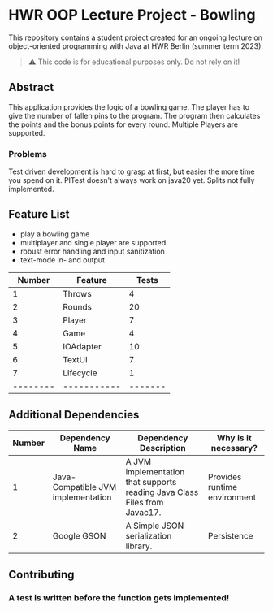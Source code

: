 # HWR OOP Lecture Project - Bowling

This repository contains a student project created for an ongoing lecture on object-oriented programming with Java at 
HWR Berlin (summer term 2023).

> :warning: This code is for educational purposes only. Do not rely on it!

## Abstract

This application provides the logic of a bowling game. 
The player has to give the number of fallen pins to the program. 
The program then calculates the points and the bonus points for every round.
Multiple Players are supported.

### Problems
Test driven development is hard to grasp at first, but easier the more time you spend on it.
PITest doesn't always work on java20 yet.
Splits not fully implemented.

## Feature List
- play a bowling game
- multiplayer and single player are supported
- robust error handling and input sanitization
- text-mode in- and output

[TODO]: <> (Add a new row to the table for every completed feature.)

| Number | Feature   | Tests |
|--------|-----------|-------|
| 1      | Throws    | 4     |
| 2      | Rounds    | 20    |
| 3      | Player    | 7     |
| 4      | Game      | 4     |
| 5      | IOAdapter | 10    |
| 6      | TextUI    | 7     |
| 7      | Lifecycle | 1     |
|--------|-----------|-------|



## Additional Dependencies

[TODO]: <> (Add a new row to the table for every required dependency.)

| Number | Dependency Name                    | Dependency Description                                                    | Why is it necessary?         |
|--------|------------------------------------|---------------------------------------------------------------------------|------------------------------|
| 1      | Java-Compatible JVM implementation | A JVM implementation that supports reading Java Class Files from Javac17. | Provides runtime environment |
| 2      | Google GSON                        | A Simple JSON serialization library.                                      | Persistence                  |



## Contributing

### A test is written before the function gets implemented!